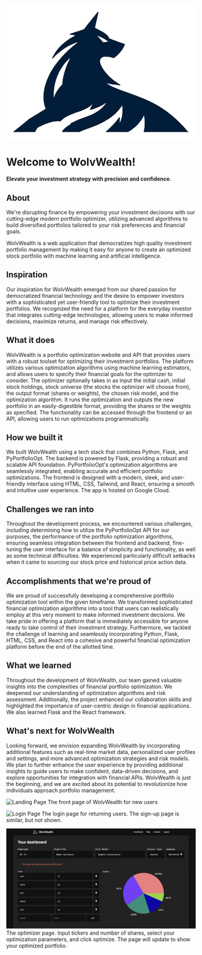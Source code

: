![WolvWealth Logo](/wolvwealth/static/img/logo.png)

# Welcome to WolvWealth!

**Elevate your investment strategy with precision and confidence.**

## About

We're disrupting finance by empowering your investment decisions with our cutting-edge modern portfolio optimizer, utilizing advanced algorithms to build diversified portfolios tailored to your risk preferences and financial goals.

WolvWealth is a web application that democratizes high quality investment portfolio management by making it easy for anyone to create an optimized stock portfolio with machine learning and artificial intelligence.

## Inspiration
Our inspiration for WolvWealth emerged from our shared passion for democratized financial technology and the desire to empower investors with a sophisticated yet user-friendly tool to optimize their investment portfolios. We recognized the need for a platform for the everyday investor that integrates cutting-edge technologies, allowing users to make informed decisions, maximize returns, and manage risk effectively.

## What it does
WolvWealth is a portfolio optimization website and API that provides users with a robust toolset for optimizing their investment portfolios. The platform utilizes various optimization algorithms using machine learning estimators, and allows users to specify their financial goals for the optimizer to consider. The optimizer optionally takes in as input the initial cash, initial stock holdings, stock universe (the stocks the optimizer will choose from), the output format (shares or weights), the chosen risk model, and the optimization algorithm. It runs the optimization and outputs the new portfolio in an easily-digestible format, providing the shares or the weights as specified. The functionality can be accessed through the frontend or an API, allowing users to run optimizations programmatically.

## How we built it
We built WolvWealth using a tech stack that combines Python, Flask, and PyPortfolioOpt. The backend is powered by Flask, providing a robust and scalable API foundation. PyPortfolioOpt's optimization algorithms are seamlessly integrated, enabling accurate and efficient portfolio optimizations. The frontend is designed with a modern, sleek, and user-friendly interface using HTML, CSS, Tailwind, and React, ensuring a smooth and intuitive user experience. The app is hosted on Google Cloud.

## Challenges we ran into
Throughout the development process, we encountered various challenges, including determining how to utilize the PyPortfolioOpt API for our purposes, the performance of the portfolio optimization algorithms, ensuring seamless integration between the frontend and backend, fine-tuning the user interface for a balance of simplicity and functionality, as well as some technical difficulties. We experienced particularly difficult setbacks when it came to sourcing our stock price and historical price action data.

## Accomplishments that we're proud of
We are proud of successfully developing a comprehensive portfolio optimization tool within the given timeframe. We transformed sophisticated financial optimization algorithms into a tool that users can realistically employ at this very moment to make informed investment decisions. We take pride in offering a platform that is immediately accessible for anyone ready to take control of their investment strategy. Furthermore, we tackled the challenge of learning and seamlessly incorporating Python, Flask, HTML, CSS, and React into a cohesive and powerful financial optimization platform before the end of the allotted time.

## What we learned
Throughout the development of WolvWealth, our team gained valuable insights into the complexities of financial portfolio optimization. We deepened our understanding of optimization algorithms and risk assessment. Additionally, the project enhanced our collaboration skills and highlighted the importance of user-centric design in financial applications. We also learned Flask and the React framework.

## What's next for WolvWealth
Looking forward, we envision expanding WolvWealth by incorporating additional features such as real-time market data, personalized user profiles and settings, and more advanced optimization strategies and risk models. We plan to further enhance the user experience by providing additional insights to guide users to make confident, data-driven decisions, and explore opportunities for integration with financial APIs. WolvWealth is just the beginning, and we are excited about its potential to revolutionize how individuals approach portfolio management.

![Landing Page](/readme/landing.png)
The front page of WolvWealth for new users

![Login Page](/readme/login.png)
The login page for returning users. The sign-up page is similar, but not shown.

![Optimizer Page](/readme/optimizer.png)
The optimizer page. Input tickers and number of shares, select your optimization parameters, and click optimize. The page will update to show your optimized portfolio.